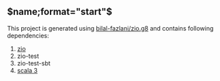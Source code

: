 ## $name;format="start"$

This project is generated using [bilal-fazlani/zio.g8](https://github.com/bilal-fazlani/zio.g8) and contains following dependencies:

1. [zio](https://zio.dev)
2. zio-test
3. zio-test-sbt
4. [scala 3](https://dotty.epfl.ch)
